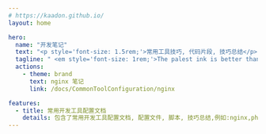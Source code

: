 ```yaml
---
# https://kaadon.github.io/
layout: home

hero:
  name: "开发笔记"
  text: "<p style='font-size: 1.5rem;'>常用工具技巧, 代码片段, 技巧总结</p>"
  tagline: " <em style='font-size: 1rem;'>The palest ink is better than the best memory</em> "
  actions:
    - theme: brand
      text: nginx 笔记
      link: /docs/CommonToolConfiguration/nginx

features:
  - title: 常用开发工具配置文档
    details: 包含了常用开发工具配置文档, 配置文件, 脚本, 技巧总结,例如:nginx,php,mysql等
---
```


